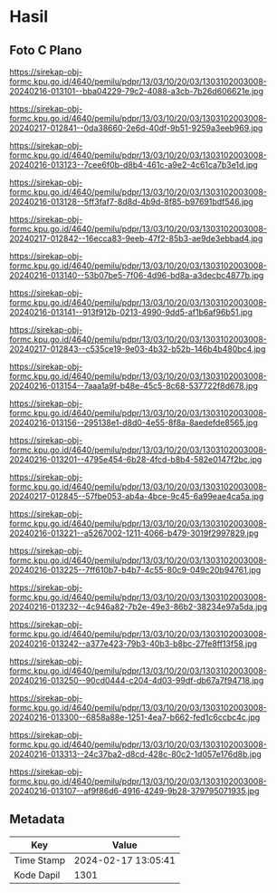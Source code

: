 # Hasil

## Foto C Plano

https://sirekap-obj-formc.kpu.go.id/4640/pemilu/pdpr/13/03/10/20/03/1303102003008-20240216-013101--bba04229-79c2-4088-a3cb-7b26d606621e.jpg

https://sirekap-obj-formc.kpu.go.id/4640/pemilu/pdpr/13/03/10/20/03/1303102003008-20240217-012841--0da38660-2e6d-40df-9b51-9259a3eeb969.jpg

https://sirekap-obj-formc.kpu.go.id/4640/pemilu/pdpr/13/03/10/20/03/1303102003008-20240216-013123--7cee6f0b-d8b4-461c-a9e2-4c61ca7b3e1d.jpg

https://sirekap-obj-formc.kpu.go.id/4640/pemilu/pdpr/13/03/10/20/03/1303102003008-20240216-013128--5ff3faf7-8d8d-4b9d-8f85-b97691bdf546.jpg

https://sirekap-obj-formc.kpu.go.id/4640/pemilu/pdpr/13/03/10/20/03/1303102003008-20240217-012842--16ecca83-9eeb-47f2-85b3-ae9de3ebbad4.jpg

https://sirekap-obj-formc.kpu.go.id/4640/pemilu/pdpr/13/03/10/20/03/1303102003008-20240216-013140--53b07be5-7f06-4d96-bd8a-a3decbc4877b.jpg

https://sirekap-obj-formc.kpu.go.id/4640/pemilu/pdpr/13/03/10/20/03/1303102003008-20240216-013141--913f912b-0213-4990-9dd5-af1b6af96b51.jpg

https://sirekap-obj-formc.kpu.go.id/4640/pemilu/pdpr/13/03/10/20/03/1303102003008-20240217-012843--c535ce19-9e03-4b32-b52b-146b4b480bc4.jpg

https://sirekap-obj-formc.kpu.go.id/4640/pemilu/pdpr/13/03/10/20/03/1303102003008-20240216-013154--7aaa1a9f-b48e-45c5-8c68-537722f8d678.jpg

https://sirekap-obj-formc.kpu.go.id/4640/pemilu/pdpr/13/03/10/20/03/1303102003008-20240216-013156--295138e1-d8d0-4e55-8f8a-8aedefde8565.jpg

https://sirekap-obj-formc.kpu.go.id/4640/pemilu/pdpr/13/03/10/20/03/1303102003008-20240216-013201--4795e454-6b28-4fcd-b8b4-582e0147f2bc.jpg

https://sirekap-obj-formc.kpu.go.id/4640/pemilu/pdpr/13/03/10/20/03/1303102003008-20240217-012845--57fbe053-ab4a-4bce-9c45-6a99eae4ca5a.jpg

https://sirekap-obj-formc.kpu.go.id/4640/pemilu/pdpr/13/03/10/20/03/1303102003008-20240216-013221--a5267002-1211-4066-b479-3019f2997829.jpg

https://sirekap-obj-formc.kpu.go.id/4640/pemilu/pdpr/13/03/10/20/03/1303102003008-20240216-013225--7ff610b7-b4b7-4c55-80c9-049c20b94761.jpg

https://sirekap-obj-formc.kpu.go.id/4640/pemilu/pdpr/13/03/10/20/03/1303102003008-20240216-013232--4c946a82-7b2e-49e3-86b2-38234e97a5da.jpg

https://sirekap-obj-formc.kpu.go.id/4640/pemilu/pdpr/13/03/10/20/03/1303102003008-20240216-013242--a377e423-79b3-40b3-b8bc-27fe8ff13f58.jpg

https://sirekap-obj-formc.kpu.go.id/4640/pemilu/pdpr/13/03/10/20/03/1303102003008-20240216-013250--90cd0444-c204-4d03-99df-db67a7f94718.jpg

https://sirekap-obj-formc.kpu.go.id/4640/pemilu/pdpr/13/03/10/20/03/1303102003008-20240216-013300--6858a88e-1251-4ea7-b662-fed1c6ccbc4c.jpg

https://sirekap-obj-formc.kpu.go.id/4640/pemilu/pdpr/13/03/10/20/03/1303102003008-20240216-013313--24c37ba2-d8cd-428c-80c2-1d057e176d8b.jpg

https://sirekap-obj-formc.kpu.go.id/4640/pemilu/pdpr/13/03/10/20/03/1303102003008-20240216-013107--af9f86d6-4916-4249-9b28-379795071935.jpg


## Metadata

| Key        | Value               |
| ---------- | ------------------- |
| Time Stamp | 2024-02-17 13:05:41 |
| Kode Dapil | 1301                |



